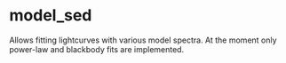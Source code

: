 # model_sed

Allows fitting lightcurves with various model spectra. At the moment only power-law and blackbody fits are implemented.
